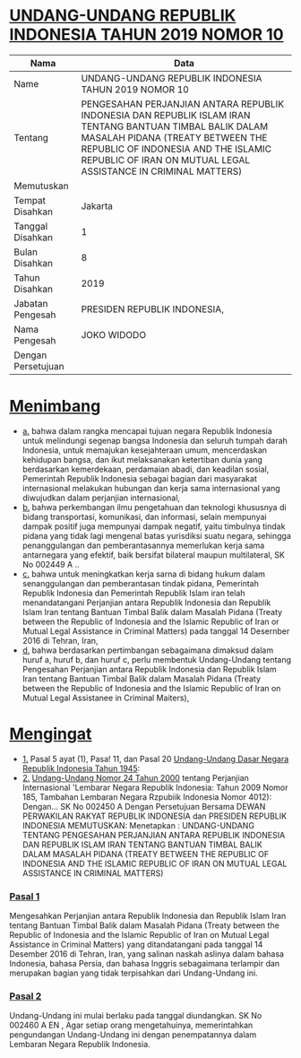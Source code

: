 # [UNDANG-UNDANG REPUBLIK INDONESIA TAHUN 2019 NOMOR 10](http://example.org/legal/peraturan/uu/2019/10)

| Nama | Data |
| ------ | ----- |
|Name|UNDANG-UNDANG REPUBLIK INDONESIA TAHUN 2019 NOMOR 10|
|Tentang| PENGESAHAN PERJANJIAN ANTARA REPUBLIK INDONESIA DAN REPUBLIK ISLAM IRAN TENTANG BANTUAN TIMBAL BALIK DALAM MASALAH PIDANA (TREATY BETWEEN THE REPUBLIC OF INDONESIA AND THE ISLAMIC REPUBLIC OF IRAN ON MUTUAL LEGAL ASSISTANCE IN CRIMINAL MATTERS)|
|Memutuskan||
|Tempat Disahkan|Jakarta|
|Tanggal Disahkan|1|
|Bulan Disahkan|8|
|Tahun Disahkan|2019|
|Jabatan Pengesah|PRESIDEN REPUBLIK INDONESIA,|
|Nama Pengesah|JOKO WIDODO|
|Dengan Persetujuan||
# [Menimbang](http://example.org/legal/peraturan/uu/2019/10/menimbang)

* [a.](http://example.org/legal/peraturan/uu/2019/10/menimbang/huruf/a) bahwa dalam rangka mencapai tujuan negara Republik Indonesia untuk melindungi segenap bangsa Indonesia dan seluruh tumpah darah Indonesia, untuk memajukan kesejahteraan umum, mencerdaskan kehidupan bangsa, dan ikut melaksanakan ketertiban dunia yang berdasarkan kemerdekaan, perdamaian abadi, dan keadilan sosial, Pemerintah Republik Indonesia sebagai bagian dari masyarakat internasional melakukan hubungan dan kerja sama internasional yang diwujudkan dalam perjanjian internasional,
* [b.](http://example.org/legal/peraturan/uu/2019/10/menimbang/huruf/b) bahwa perkembangan ilmu pengetahuan dan teknologi khususnya di bidang transportasi, komunikasi, dan informasi, selain mempunyai dampak positif juga mempunyai dampak negatif, yaitu timbulnya tindak pidana yang tidak lagi mengenal batas yurisdiksi suatu negara, sehingga penanggulangan dan pemberantasannya memerlukan kerja sama antarnegara yang efektif, baik bersifat bilateral maupun multilateral, SK No 002449 A ..
* [c.](http://example.org/legal/peraturan/uu/2019/10/menimbang/huruf/c) bahwa untuk meningkatkan kerja sarna di bidang hukum dalam senanggulangan dan pemberantasan tindak pidana, Pemerintah Republik Indonesia dan Pemerintah Republik Islam iran telah menandatangani Perjanjian antara Republik Indonesia dan Republik Islam Iran tentang Bantuan Timbal Balik dalam Masalah Pidana (Treaty between the Republic of Indonesia and the Islamic Republic of Iran or Mutual Legal Assistance in Criminal Matters) pada tanggal 14 Desernber 2016 di Tehran, Iran,
* [d.](http://example.org/legal/peraturan/uu/2019/10/menimbang/huruf/d) bahwa berdasarkan pertimbangan sebagaimana dimaksud dalam huruf a, huruf b, dan huruf c, perlu membentuk Undang-Undang tentang Pengesahan Perjanjian antara Republik Indonesia dan Republik Islam Iran tentang Bantuan Timbal Balik dalam Masalah Pidana (Treaty between the Republic of Indonesia and the Islamic Republic of Iran on Mutual Legal Assistanee in Criminal Maiters),
# [Mengingat](http://example.org/legal/peraturan/uu/2019/10/mengingat)

* [1.](http://example.org/legal/peraturan/uu/2019/10/mengingat/huruf/0001) Pasal 5 ayat (1), Pasa! 11, dan Pasal 20 [Undang-Undang Dasar Negara Republik Indonesia Tahun 1945](http://example.org/legal/peraturan/uu):
* [2.](http://example.org/legal/peraturan/uu/2019/10/mengingat/huruf/0002) [Undang-Undang Nomor 24 Tahun 2000](http://example.org/legal/peraturan/uu/2000/24) tentang Perjanjian Internasional 'Lembarar Negara Republik Indonesia: Tahun 2009 Nomor 185, Tambahan Lembaran Negara Rzpubiik Indonesia Nomor 4012): Dengan... SK No 002450 A Dengan Persetujuan Bersama DEWAN PERWAKILAN RAKYAT REPUBLIK INDONESIA dan PRESIDEN REPUBLIK INDONESIA MEMUTUSKAN: Menetapkan : UNDANG-UNDANG TENTANG PENGESAHAN PERJANJIAN ANTARA REPUBLIK INDONESIA DAN REPUBLIK ISLAM IRAN TENTANG BANTUAN TIMBAL BALIK DALAM MASALAH PIDANA (TREATY BETWEEN THE REPUBLIC OF INDONESIA AND THE ISLAMIC REPUBLIC OF IRAN ON MUTUAL LEGAL ASSISTANCE IN CRIMINAL MATTERS)

### [Pasal 1](http://example.org/legal/peraturan/uu/2019/10/pasal/0001)
Mengesahkan Perjanjian antara Republik Indonesia dan Republik Islam Iran tentang Bantuan Timbal Balik dalam Masalah Pidana (Treaty between the Republic of Indonesia and the Islamic Republic of Iran on Mutual Legal Assistance in Criminal Matters) yang ditandatangani pada tanggal 14 Desember 2016 di Tehran, Iran, yang salinan naskah aslinya dalam bahasa Indonesia, bahasa Persia, dan bahasa Inggris sebagaimana terlampir dan merupakan bagian yang tidak terpisahkan dari Undang-Undang ini.


### [Pasal 2](http://example.org/legal/peraturan/uu/2019/10/pasal/0002)
Undang-Undang ini mulai berlaku pada tanggal diundangkan. SK No 002460 A EN , Agar setiap orang mengetahuinya, memerintahkan pengundangan Undang-Undang ini dengan penempatannya dalam Lembaran Negara Republik Indonesia.
